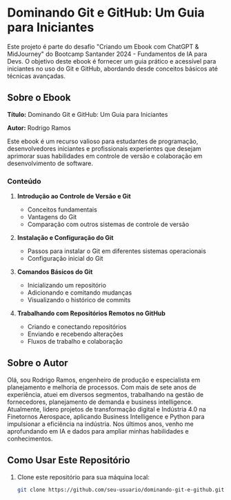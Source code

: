 # Dominando Git e GitHub: Um Guia para Iniciantes

Este projeto é parte do desafio "Criando um Ebook com ChatGPT & MidJourney" do Bootcamp Santander 2024 - Fundamentos de IA para Devs. O objetivo deste ebook é fornecer um guia prático e acessível para iniciantes no uso do Git e GitHub, abordando desde conceitos básicos até técnicas avançadas.

## Sobre o Ebook

**Título:** Dominando Git e GitHub: Um Guia para Iniciantes

**Autor:** Rodrigo Ramos

Este ebook é um recurso valioso para estudantes de programação, desenvolvedores iniciantes e profissionais experientes que desejam aprimorar suas habilidades em controle de versão e colaboração em desenvolvimento de software. 

### Conteúdo

1. **Introdução ao Controle de Versão e Git**
   - Conceitos fundamentais
   - Vantagens do Git
   - Comparação com outros sistemas de controle de versão

2. **Instalação e Configuração do Git**
   - Passos para instalar o Git em diferentes sistemas operacionais
   - Configuração inicial do Git

3. **Comandos Básicos do Git**
   - Inicializando um repositório
   - Adicionando e comitando mudanças
   - Visualizando o histórico de commits

4. **Trabalhando com Repositórios Remotos no GitHub**
   - Criando e conectando repositórios
   - Enviando e recebendo alterações
   - Fluxos de trabalho e colaboração

## Sobre o Autor

Olá, sou Rodrigo Ramos, engenheiro de produção e especialista em planejamento e melhoria de processos. Com mais de sete anos de experiência, atuei em diversos segmentos, trabalhando na gestão de fornecedores, planejamento de demanda e business intelligence. Atualmente, lidero projetos de transformação digital e Indústria 4.0 na Finetornos Aerospace, aplicando Business Intelligence e Python para impulsionar a eficiência na indústria. Nos últimos anos, venho me aprofundando em IA e dados para ampliar minhas habilidades e conhecimentos.

## Como Usar Este Repositório

1. Clone este repositório para sua máquina local:
   ```sh
   git clone https://github.com/seu-usuario/dominando-git-e-github.git